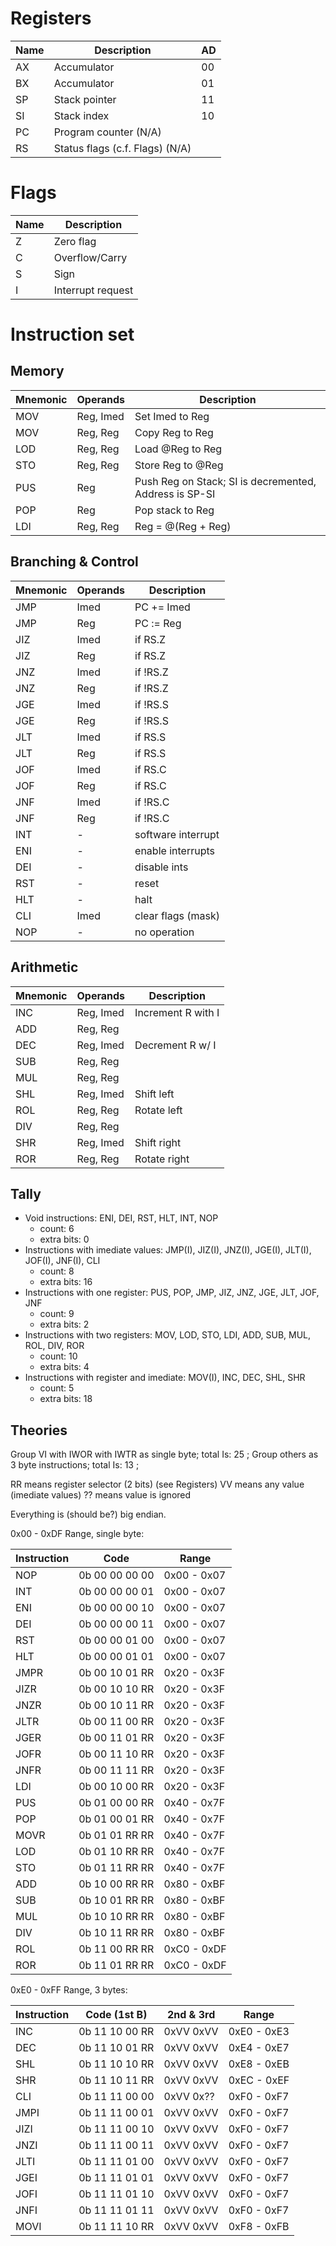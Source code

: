 Registers
=========

| Name              | Description                     | AD |
|-------------------|---------------------------------|----|
| AX                | Accumulator                     | 00 |
| BX                | Accumulator                     | 01 |
| SP                | Stack pointer                   | 11 |
| SI                | Stack index                     | 10 |
| PC                | Program counter (N/A)           |    |
| RS                | Status flags (c.f. Flags) (N/A) |    |

Flags
=====

| Name          | Description       |
|---------------|-------------------|
| Z             | Zero flag         |
| C             | Overflow/Carry    |
| S             | Sign              |
| I             | Interrupt request |

Instruction set
===============

Memory
------

| Mnemonic          | Operands          | Description       |
|-------------------|-------------------|-------------------|
| MOV               | Reg, Imed         | Set Imed to Reg   |
| MOV               | Reg, Reg          | Copy Reg to Reg   |
| LOD               | Reg, Reg          | Load @Reg to Reg  |
| STO               | Reg, Reg          | Store Reg to @Reg |
| PUS               | Reg               | Push Reg on Stack; SI is decremented, Address is SP-SI |
| POP               | Reg               | Pop stack to Reg  |
| LDI               | Reg, Reg          | Reg = @(Reg + Reg)|

Branching & Control
-------------------

| Mnemonic          | Operands          | Description       |
|-------------------|-------------------|-------------------|
| JMP               | Imed              | PC += Imed        |
| JMP               | Reg               | PC := Reg         |
| JIZ               | Imed              | if RS.Z           |
| JIZ               | Reg               | if RS.Z           |
| JNZ               | Imed              | if !RS.Z          |
| JNZ               | Reg               | if !RS.Z          |
| JGE               | Imed              | if !RS.S          |
| JGE               | Reg               | if !RS.S          |
| JLT               | Imed              | if RS.S           |
| JLT               | Reg               | if RS.S           |
| JOF               | Imed              | if RS.C           |
| JOF               | Reg               | if RS.C           |
| JNF               | Imed              | if !RS.C          |
| JNF               | Reg               | if !RS.C          |
| INT               | -                 | software interrupt|
| ENI               | -                 | enable interrupts |
| DEI               | -                 | disable ints      |
| RST               | -                 | reset             |
| HLT               | -                 | halt              |
| CLI               | Imed              | clear flags (mask)|
| NOP               | -                 | no operation      |

Arithmetic
----------

| Mnemonic          | Operands          | Description       |
|-------------------|-------------------|-------------------|
| INC               | Reg, Imed         | Increment R with I|
| ADD               | Reg, Reg          |                   |
| DEC               | Reg, Imed         | Decrement R w/ I  |
| SUB               | Reg, Reg          |                   |
| MUL               | Reg, Reg          |                   |
| SHL               | Reg, Imed         | Shift left        |
| ROL               | Reg, Reg          | Rotate left       |
| DIV               | Reg, Reg          |                   |
| SHR               | Reg, Imed         | Shift right       |
| ROR               | Reg, Reg          | Rotate right      |

Tally
-----

* Void instructions: ENI, DEI, RST, HLT, INT, NOP
  - count: 6
  - extra bits: 0
* Instructions with imediate values: JMP(I), JIZ(I), JNZ(I), JGE(I), JLT(I), JOF(I), JNF(I), CLI
  - count: 8
  - extra bits: 16
* Instructions with one register: PUS, POP, JMP, JIZ, JNZ, JGE, JLT, JOF, JNF
  - count: 9
  - extra bits: 2
* Instructions with two registers: MOV, LOD, STO, LDI, ADD, SUB, MUL, ROL, DIV, ROR
  - count: 10
  - extra bits: 4
* Instructions with register and imediate: MOV(I), INC, DEC, SHL, SHR
  - count: 5
  - extra bits: 18

Theories
--------

Group VI with IWOR with IWTR as single byte; total Is: 25 ;
Group others as 3 byte instructions; total Is: 13 ;

RR means register selector (2 bits) (see Registers)
VV means any value (imediate values)
?? means value is ignored

Everything is (should be?) big endian.

0x00 - 0xDF Range, single byte:

| Instruction   | Code                | Range              |
|---------------|---------------------|--------------------|
| NOP           | 0b 00 00 00 00      |  0x00 - 0x07       |
| INT           | 0b 00 00 00 01      |  0x00 - 0x07       |
| ENI           | 0b 00 00 00 10      |  0x00 - 0x07       |
| DEI           | 0b 00 00 00 11      |  0x00 - 0x07       |
| RST           | 0b 00 00 01 00      |  0x00 - 0x07       |
| HLT           | 0b 00 00 01 01      |  0x00 - 0x07       |
| JMPR          | 0b 00 10 01 RR      |  0x20 - 0x3F       |
| JIZR          | 0b 00 10 10 RR      |  0x20 - 0x3F       |
| JNZR          | 0b 00 10 11 RR      |  0x20 - 0x3F       |
| JLTR          | 0b 00 11 00 RR      |  0x20 - 0x3F       |
| JGER          | 0b 00 11 01 RR      |  0x20 - 0x3F       |
| JOFR          | 0b 00 11 10 RR      |  0x20 - 0x3F       |
| JNFR          | 0b 00 11 11 RR      |  0x20 - 0x3F       |
| LDI           | 0b 00 10 00 RR      |  0x20 - 0x3F       |
| PUS           | 0b 01 00 00 RR      |  0x40 - 0x7F       |
| POP           | 0b 01 00 01 RR      |  0x40 - 0x7F       |
| MOVR          | 0b 01 01 RR RR      |  0x40 - 0x7F       |
| LOD           | 0b 01 10 RR RR      |  0x40 - 0x7F       |
| STO           | 0b 01 11 RR RR      |  0x40 - 0x7F       |
| ADD           | 0b 10 00 RR RR      |  0x80 - 0xBF       |
| SUB           | 0b 10 01 RR RR      |  0x80 - 0xBF       |
| MUL           | 0b 10 10 RR RR      |  0x80 - 0xBF       |
| DIV           | 0b 10 11 RR RR      |  0x80 - 0xBF       |
| ROL           | 0b 11 00 RR RR      |  0xC0 - 0xDF       |
| ROR           | 0b 11 01 RR RR      |  0xC0 - 0xDF       |

0xE0 - 0xFF Range, 3 bytes:

| Instruction   | Code (1st B)   | 2nd & 3rd | Range          |
|---------------|----------------|-----------|----------------|
| INC           | 0b 11 10 00 RR | 0xVV 0xVV | 0xE0 - 0xE3    |
| DEC           | 0b 11 10 01 RR | 0xVV 0xVV | 0xE4 - 0xE7    |
| SHL           | 0b 11 10 10 RR | 0xVV 0xVV | 0xE8 - 0xEB    |
| SHR           | 0b 11 10 11 RR | 0xVV 0xVV | 0xEC - 0xEF    |
| CLI           | 0b 11 11 00 00 | 0xVV 0x?? | 0xF0 - 0xF7    |
| JMPI          | 0b 11 11 00 01 | 0xVV 0xVV | 0xF0 - 0xF7    |
| JIZI          | 0b 11 11 00 10 | 0xVV 0xVV | 0xF0 - 0xF7    |
| JNZI          | 0b 11 11 00 11 | 0xVV 0xVV | 0xF0 - 0xF7    |
| JLTI          | 0b 11 11 01 00 | 0xVV 0xVV | 0xF0 - 0xF7    |
| JGEI          | 0b 11 11 01 01 | 0xVV 0xVV | 0xF0 - 0xF7    |
| JOFI          | 0b 11 11 01 10 | 0xVV 0xVV | 0xF0 - 0xF7    |
| JNFI          | 0b 11 11 01 11 | 0xVV 0xVV | 0xF0 - 0xF7    |
| MOVI          | 0b 11 11 10 RR | 0xVV 0xVV | 0xF8 - 0xFB    |
